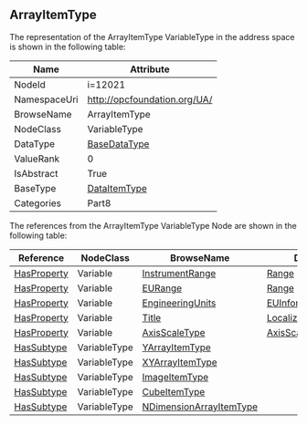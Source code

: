<!-- objecttype -->
## ArrayItemType
  
<!-- end of text -->
The representation of the ArrayItemType VariableType in the address space is shown in the following table:  

|Name|Attribute|
|---|---|
|NodeId|i=12021|
|NamespaceUri|http://opcfoundation.org/UA/|
|BrowseName|ArrayItemType|
|NodeClass|VariableType|
|DataType|[BaseDataType](../../../Part3/DataTypes/BaseDataType/readme.md)|
|ValueRank|0|
|IsAbstract|True|
|BaseType|[DataItemType](../../../Part8/VariableTypes/DataItemType/readme.md)|
|Categories|Part8|

The references from the ArrayItemType VariableType Node are shown in the following table:  

|Reference|NodeClass|BrowseName|DataType|TypeDefinition|ModellingRule|
|---|---|---|---|---|---|
|[HasProperty](../../../Part3/ReferenceTypes/HasProperty/readme.md)|Variable|[InstrumentRange](#InstrumentRange)|[Range](../../../Part8/DataTypes/Range/readme.md)|[PropertyType](../../Part5/VariableTypes/PropertyType/readme.md)|[Optional](../../Objects/Optional/readme.md)|
|[HasProperty](../../../Part3/ReferenceTypes/HasProperty/readme.md)|Variable|[EURange](#EURange)|[Range](../../../Part8/DataTypes/Range/readme.md)|[PropertyType](../../Part5/VariableTypes/PropertyType/readme.md)|[Mandatory](../../Objects/Mandatory/readme.md)|
|[HasProperty](../../../Part3/ReferenceTypes/HasProperty/readme.md)|Variable|[EngineeringUnits](#EngineeringUnits)|[EUInformation](../../../Part8/DataTypes/EUInformation/readme.md)|[PropertyType](../../Part5/VariableTypes/PropertyType/readme.md)|[Mandatory](../../Objects/Mandatory/readme.md)|
|[HasProperty](../../../Part3/ReferenceTypes/HasProperty/readme.md)|Variable|[Title](#Title)|[LocalizedText](../../../Part3/DataTypes/LocalizedText/readme.md)|[PropertyType](../../Part5/VariableTypes/PropertyType/readme.md)|[Mandatory](../../Objects/Mandatory/readme.md)|
|[HasProperty](../../../Part3/ReferenceTypes/HasProperty/readme.md)|Variable|[AxisScaleType](#AxisScaleType)|[AxisScaleEnumeration](../../../Part8/DataTypes/AxisScaleEnumeration/readme.md)|[PropertyType](../../Part5/VariableTypes/PropertyType/readme.md)|[Mandatory](../../Objects/Mandatory/readme.md)|
|[HasSubtype](../../../Part3/ReferenceTypes/HasSubtype/readme.md)|VariableType|[YArrayItemType](#YArrayItemType)||||
|[HasSubtype](../../../Part3/ReferenceTypes/HasSubtype/readme.md)|VariableType|[XYArrayItemType](#XYArrayItemType)||||
|[HasSubtype](../../../Part3/ReferenceTypes/HasSubtype/readme.md)|VariableType|[ImageItemType](#ImageItemType)||||
|[HasSubtype](../../../Part3/ReferenceTypes/HasSubtype/readme.md)|VariableType|[CubeItemType](#CubeItemType)||||
|[HasSubtype](../../../Part3/ReferenceTypes/HasSubtype/readme.md)|VariableType|[NDimensionArrayItemType](#NDimensionArrayItemType)||||


